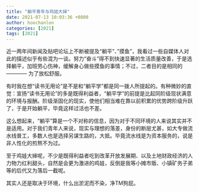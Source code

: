 ```yaml
---
title: "躺平青年与鸡娃大婶"
date: 2021-07-13 10:03:36 +0800
author: hoochanlon
categories: [2021]
tags: [2021]
---
```


近一两年间新闻及贴吧论坛上不断被提及“躺平”、”摸鱼”，我看过一些自媒体人对此的描述似乎有些混为一谈。努力“奋斗”得不到快速显著的生活质量改善，于是选择躺平，加班劳心伤神，缓解身心做些摸鱼的事情；不过，二者目的是相同的 ———— 为了放松舒服。

有时我在想“读书无用论”是不是和“躺平学”都是同一拨人所提起的。有种微妙的直觉：宣扬“读书无用论”的多是既得利益者，“躺平学”的前提是比起同阶级现状满意的环境与报酬。阶级渐固化的现实，使他们相当难在靠以前积累的优势跨阶级升跃了，于是开始躺平，毕竟这样过活也不差。

这么想起来，“躺平”算是一个不对称的信息，因为对于不同环境的人来说其实并不是适用。对于我们青年人来说，现实与理想的落差，身份的断层尤甚，如大专做流水线普工，多数人也是选择另谋生路的，大抵。毕竟流水线是为资本服务的，说是非人性化的煎熬不为过。

至于鸡娃大婶呢，不少是既得利益者吃到改革开放发展期、以及土地财政经济的人力物力红利甜头，自然是会更为激进的鸡娃，反倒是我等小摊市贩、小镇矿务子弟等的后代又为落后一截呢。

其实人还是取决于环境，什么出淤泥而不染，净TM狗屁。
